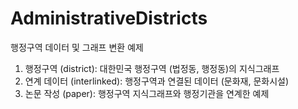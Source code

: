 # AdministrativeDistricts
행정구역 데이터 및 그래프 변환 예제

1. 행정구역 (district): 대한민국 행정구역 (법정동, 행정동)의 지식그래프
2. 연계 데이터 (interlinked): 행정구역과 연결된 데이터 (문화재, 문화시설)
3. 논문 작성 (paper): 행정구역 지식그래프와 행정기관을 연계한 예제
